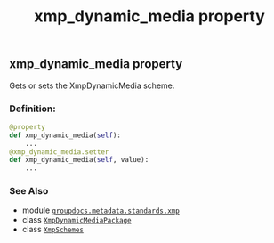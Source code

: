 ﻿---
title: xmp_dynamic_media property
second_title: GroupDocs.Metadata for Python via .NET API References
description: 
type: docs
url: /python-net/groupdocs.metadata.standards.xmp/xmpschemes/xmp_dynamic_media/
is_root: false
weight: 100
---

## xmp_dynamic_media property


Gets or sets the XmpDynamicMedia scheme.
### Definition:
```python
@property
def xmp_dynamic_media(self):
    ...
@xmp_dynamic_media.setter
def xmp_dynamic_media(self, value):
    ...
```

### See Also
* module [`groupdocs.metadata.standards.xmp`](../../)
* class [`XmpDynamicMediaPackage`](/metadata/python-net/groupdocs.metadata.standards.xmp.schemes/xmpdynamicmediapackage)
* class [`XmpSchemes`](/metadata/python-net/groupdocs.metadata.standards.xmp/xmpschemes)
